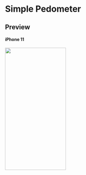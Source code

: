 # Simple Pedometer

## Preview
#### iPhone 11  
<img src="https://user-images.githubusercontent.com/55029049/145365339-40bc95d3-bc56-43d2-8329-2c49ca09aecc.gif" width="200" height="400">
